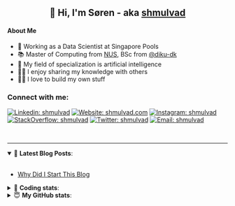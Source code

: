 <h2 align="center">
	👋 Hi, I'm Søren - aka <a href="https://shmulvad.com">shmulvad</a>
</h2>

#### About Me
- 🤖 Working as a Data Scientist at Singapore Pools
- 📚 Master of Computing from [NUS], BSc from [@diku-dk]
- 🧠 My field of specialization is artificial intelligence
- 👨‍🏫 I enjoy sharing my knowledge with others
- 👨‍💻 I love to build my own stuff

### Connect with me:

[![Linkedin: shmulvad](https://img.shields.io/badge/shmulvad-blue?style=flat&logo=Linkedin&logoColor=white)][linkedin]
[![Website: shmulvad.com](https://img.shields.io/badge/shmulvad.com-47CCCC?&style=flat&logo=Google-Chrome&logoColor=white)][website]
[![Instagram: shmulvad](https://img.shields.io/badge/-@shmulvad-purple?style=flat&logo=Instagram&logoColor=white)][instagram]
[![StackOverflow: shmulvad](https://img.shields.io/badge/shmulvad-FE7A16?style=flat&logo=stack-overflow&logoColor=white)][stackOverflow]
[![Twitter: shmulvad](https://img.shields.io/badge/@shmulvad-1ca0f1?style=flat&logo=twitter&logoColor=white)][twitter]
[![Email: shmulvad](https://img.shields.io/badge/shmulvad-D14836?style=flat&logo=gmail&logoColor=white)][mail]

<br />

---

<details open>
 <summary>📕 <b>Latest Blog Posts</b>: </summary>

<br>

<!-- BLOG-POST-LIST:START -->
- [Why Did I Start This Blog](https://shmulvad.com/blog/why-did-start-this-blog)
<!-- BLOG-POST-LIST:END -->

</details>

<!-- --- -->

<details>
 <summary>🤖 <b>Coding stats</b>: </summary>

<br>

NOTE: Doesn't track coding at work or work done in environments such as Jupyter Notebooks.

<!--START_SECTION:waka-->
![Code Time](http://img.shields.io/badge/Code%20Time-1%2C583%20hrs%2024%20mins-blue)

**I'm a Night 🦉** 

```text
🌞 Morning    76 commits     ██░░░░░░░░░░░░░░░░░░░░░░░   9.07% 
🌆 Daytime    269 commits    ████████░░░░░░░░░░░░░░░░░   32.1% 
🌃 Evening    297 commits    ████████░░░░░░░░░░░░░░░░░   35.44% 
🌙 Night      196 commits    █████░░░░░░░░░░░░░░░░░░░░   23.39%

```


📊 **This Week I Spent My Time On** 

```text
💬 Programming Languages: 
Python                   4 hrs 57 mins       ██████████████░░░░░░░░░░░   57.23% 
HTML                     2 hrs 10 mins       ██████░░░░░░░░░░░░░░░░░░░   25.03% 
Other                    51 mins             ██░░░░░░░░░░░░░░░░░░░░░░░   9.8% 
JSON                     16 mins             ░░░░░░░░░░░░░░░░░░░░░░░░░   3.1% 
JavaScript               11 mins             ░░░░░░░░░░░░░░░░░░░░░░░░░   2.18%

🔥 Editors: 
VS Code                  7 hrs 53 mins       ██████████████████████░░░   90.94% 
Zsh                      43 mins             ██░░░░░░░░░░░░░░░░░░░░░░░   8.33% 
Sublime Text             3 mins              ░░░░░░░░░░░░░░░░░░░░░░░░░   0.72%

🐱‍💻 Projects: 
overvaagning-admin       4 hrs 11 mins       ████████████░░░░░░░░░░░░░   48.39% 
demo-main                2 hrs 34 mins       ███████░░░░░░░░░░░░░░░░░░   29.69% 
parsr-test               43 mins             ██░░░░░░░░░░░░░░░░░░░░░░░   8.36% 
stadium-videos           28 mins             █░░░░░░░░░░░░░░░░░░░░░░░░   5.51% 
Terminal                 16 mins             ░░░░░░░░░░░░░░░░░░░░░░░░░   3.09%

```


 Last Updated on 30/09/2022 18:58:24 UTC
<!--END_SECTION:waka-->

</details>

<!-- --- -->

<details>
 <summary>😇 <b>My GitHub stats</b>: </summary>

<br>

<img align="left" alt="shmulvad's Github Stats" src="https://github-readme-stats.vercel.app/api?username=shmulvad&show_icons=true&hide_border=true" />

</details>



[website]: https://shmulvad.com
[twitter]: https://twitter.com/shmulvad
[linkedin]: https://linkedin.com/in/shmulvad
[instagram]: https://instagram.com/shmulvad
[stackOverflow]: https://stackoverflow.com/users/9248793/shmulvad
[mail]: mailto:shmulvad@gmail.com
[@diku-dk]: https://github.com/diku-dk
[github]: https://github.com/shmulvad
[NUS]: https://www.nus.edu.sg